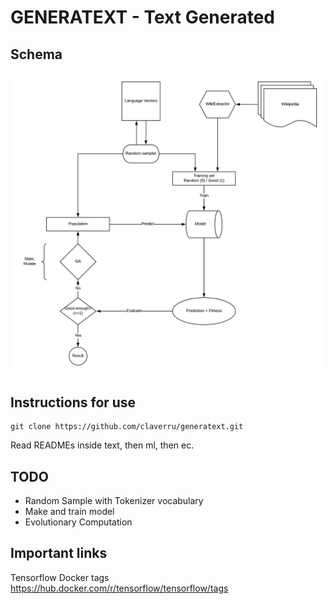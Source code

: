 # GENERATEXT - Text Generated

## Schema

![schema](https://github.com/claverru/generatext/blob/master/Scheme.png)


## Instructions for use

````
git clone https://github.com/claverru/generatext.git
````

Read READMEs inside text, then ml, then ec.


## TODO

- Random Sample with Tokenizer vocabulary
- Make and train model
- Evolutionary Computation


## Important links

Tensorflow Docker tags
https://hub.docker.com/r/tensorflow/tensorflow/tags
